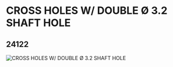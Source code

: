 # CROSS HOLES W/ DOUBLE Ø 3.2 SHAFT HOLE
## 24122
![CROSS HOLES W/ DOUBLE Ø 3.2 SHAFT HOLE](https://lc-www-live-s.legocdn.com/media/bricks/5/2/6135325.jpg)